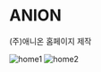 # ANION
(주)애니온 홈페이지 제작

![home1](https://user-images.githubusercontent.com/50912180/113706836-1740d200-971a-11eb-8126-068d313e09e6.png)
![home2](https://user-images.githubusercontent.com/50912180/113706847-190a9580-971a-11eb-8880-4491f232ff0c.png)
